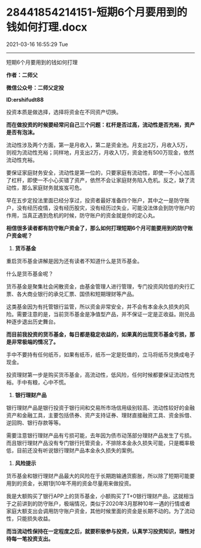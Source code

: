 # 28441854214151-短期6个月要用到的钱如何打理.docx

2021-03-16 16:55:29 Tue

----

短期6个月要用到的钱如何打理

__作者：二师父__

__微信公众号：二师父定投__

__ID:ershifudt88__

投资本质是做选择，选择将资金在不同资产切换。

__而在做投资的时候要经常问自己三个问题：杠杆是否过高，流动性是否充裕，资产是否有泡沫。__

流动性涉及两个方面，第一是月收入，第二是资金池。月支出2万，月收入5万，则视为流动性充裕；同样地，月支出2万，月收入1万，资金池有500万现金，依然流动性充裕。

要保证家庭财务安全，流动性是第一位的，只要家庭有流动性，即使一不小心加高了杠杆，即使一不小心买错了资产，依然不会让家庭财务陷入危机。反之，缺了流动性，那么家庭财务就岌岌可危。

早在五步定投法里面已经分享过，投资者最好准备四个账户，其中之一是防守账户，没有经历疫情，没有经历股灾，没有经历过失业，可能没法体会到防守账户的作用，当真正遇到危机的时候，防守账户的资金就是你的定心丸。

__相信很多读者都有防守账户资金了，那么如何打理短期6个月可能要用到的防守账户资金呢？__

1. __货币基金__

重启货币基金讲解是因为还有读者不知道什么是货币基金。

什么是货币基金呢？

货币基金是聚集社会闲散资金，由基金管理人进行管理，专门投资风险低的央行汇票、各大商业银行的承兑汇票、国债和短期理财等产品。

这类基金因为有托管银行监管，所以资金非常安全，并不会有本金永久损失的风险。需要注意的是，当前货币基金是净值型产品，并不保证一定是正收益。刚兑品种逐步退出历史舞台。

__而目前我投资的货币基金，每日都是稳定收益的，如果真的出现货币基金亏损，那是非常极端的情况了。__

手中不要持有任何纸币，如果有纸币，纸币一定是贬值的，立马将纸币兑换成电子现金。

投资理财第一步是购买货币基金，高流动性，低风险，任何时候都要保证流动性充裕。手中有粮，心中不慌。

1. __银行理财产品__

银行理财产品是银行投资于银行间和交易所市场信用级别较高、流动性较好的金融资产和金融工具，主要包括债券、资产支持证券、理财直接融资工具、资金拆借、逆回购、银行存款等等。

需要注意银行理财产品有亏损可能，去年因为债市动荡部分理财产品发生了亏损。而且银行理财产品没有专门银行托管资金，不排除本金永久损失可能，只是概率极低，目前还没有听说银行理财产品本金永久损失的案例。

1. __风险提示__

货币基金和银行理财产品最大的风险在于长期跑输通货膨胀，所以除了短期可能要用到的资金，长期1到10年不用的资金尽量用来做投资。

我是大额购买了银行APP上的货币基金，小额购买了T\+0银行理财产品，这就相当于之前讲到的防守账户，极端情况，类似于2020年3月那种10年一遇的行情或者家庭大额支出会调用防守账户资金，其他时候里面的资金是长期不动的。为了流动性，只能损失收益。

__而当流动性保持在一定程度之后，就要积极参与投资，认真学习投资知识，理性对待每一笔投资支出。__

